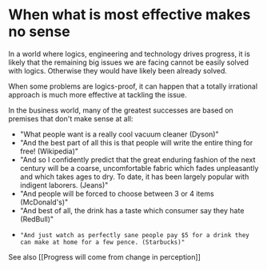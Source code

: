 # When what is most effective makes no sense

In a world where logics, engineering and technology drives progress, it is likely that the remaining big issues we are facing cannot be easily solved with logics. Otherwise they would have likely been already solved.

When some problems are logics-proof, it can happen that a totally irrational approach is much more effective at tackling the issue.

In the business world, many of the greatest successes are based on premises that don't make sense at all:

- "What people want is a really cool vacuum cleaner (Dyson)"
-  "And the best part of all this is that people will write the entire thing for free! (Wikipedia)"
-   "And so I confidently predict that the great enduring fashion of the next century will be a coarse, uncomfortable fabric which fades unpleasantly and which takes ages to dry. To date, it has been largely popular with indigent laborers. (Jeans)"
-    "And people will be forced to choose between 3 or 4 items (McDonald's)"
-    "And best of all, the drink has a taste which consumer say they hate (RedBull)"
-     "And just watch as perfectly sane people pay $5 for a drink they can make at home for a few pence. (Starbucks)"




See also [[Progress will come from change in perception]]


